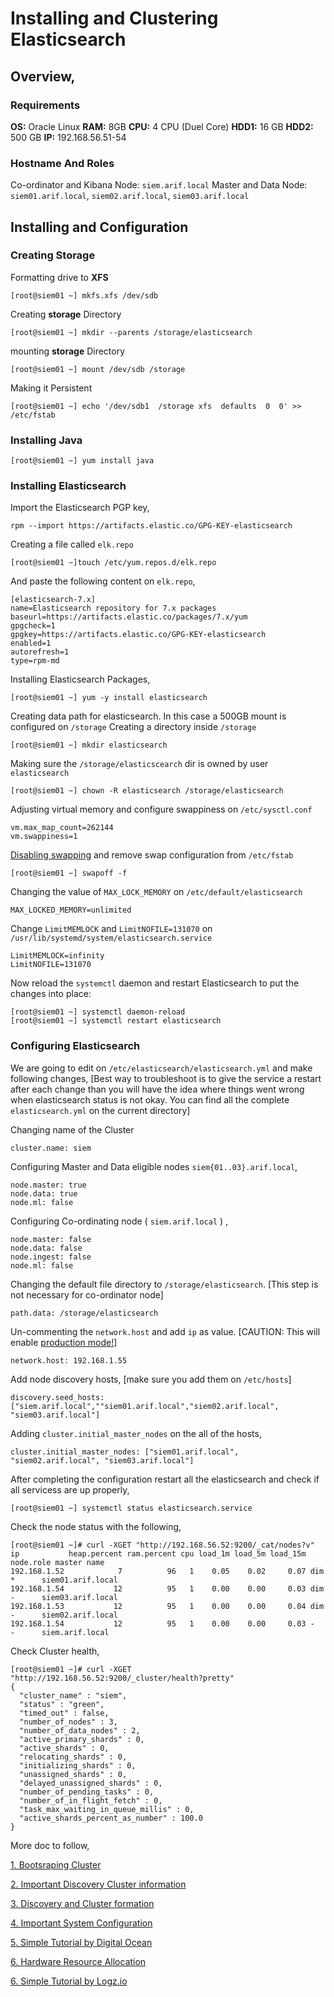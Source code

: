 # Installing and Clustering Elasticsearch
## Overview,
### Requirements
**OS:** 		Oracle Linux
**RAM:** 	  8GB
**CPU:** 	  4 CPU (Duel Core)
**HDD1:**   16 GB
**HDD2:**   500 GB
**IP:** 		192.168.56.51-54

### Hostname And Roles
Co-ordinator and Kibana Node: `siem.arif.local`
Master and Data Node: `siem01.arif.local`, `siem02.arif.local`, `siem03.arif.local`

## Installing and Configuration

### Creating Storage
Formatting drive to **XFS** 
```
[root@siem01 ~] mkfs.xfs /dev/sdb
```
Creating **storage** Directory
```
[root@siem01 ~] mkdir --parents /storage/elasticsearch
```
mounting **storage** Directory
```
[root@siem01 ~] mount /dev/sdb /storage
```
Making it Persistent 
```
[root@siem01 ~] echo '/dev/sdb1  /storage xfs  defaults  0  0' >> /etc/fstab
```
### Installing Java
```
[root@siem01 ~] yum install java
```
### Installing Elasticsearch
Import the Elasticsearch PGP key,
```
rpm --import https://artifacts.elastic.co/GPG-KEY-elasticsearch
```
Creating a file called `elk.repo`
```
[root@siem01 ~]touch /etc/yum.repos.d/elk.repo
```
And paste the following content on `elk.repo`,
```
[elasticsearch-7.x]
name=Elasticsearch repository for 7.x packages
baseurl=https://artifacts.elastic.co/packages/7.x/yum
gpgcheck=1
gpgkey=https://artifacts.elastic.co/GPG-KEY-elasticsearch
enabled=1
autorefresh=1
type=rpm-md
```
Installing Elasticsearch Packages,
```
[root@siem01 ~] yum -y install elasticsearch
```
Creating data path for elasticsearch. In this case a 500GB mount is configured on `/storage`  Creating a directory inside `/storage`
```
[root@siem01 ~] mkdir elasticsearch
```
Making sure the  `/storage/elasticscearch`  dir is owned by user `elasticsearch` 
```
[root@siem01 ~] chown -R elasticsearch /storage/elasticsearch
```
Adjusting virtual memory and configure swappiness on `/etc/sysctl.conf`
```
vm.max_map_count=262144
vm.swappiness=1
```
[Disabling swapping](https://www.elastic.co/guide/en/elasticsearch/reference/current/setup-configuration-memory.html) and remove swap configuration from `/etc/fstab`
```
[root@siem01 ~] swapoff -f
```
Changing the value of `MAX_LOCK_MEMORY` on `/etc/default/elasticsearch`
```
MAX_LOCKED_MEMORY=unlimited
```
Change `LimitMEMLOCK` and `LimitNOFILE=131070` on `/usr/lib/systemd/system/elasticsearch.service`
```
LimitMEMLOCK=infinity
LimitNOFILE=131070
```
Now reload the `systemctl` daemon and restart Elasticsearch to put the changes into place:
```
[root@siem01 ~] systemctl daemon-reload
[root@siem01 ~] systemctl restart elasticsearch
```


### Configuring Elasticsearch
We are going to edit on `/etc/elasticsearch/elasticsearch.yml` and make following changes, 
[Best way to troubleshoot is to give the service a restart after each change than you will have the idea where things went wrong when elasticsearch status is not okay. You can find all the complete `elasticsearch.yml` on the current directory]

Changing name of the Cluster
```
cluster.name: siem
```
Configuring Master and Data eligible nodes `siem{01..03}.arif.local`,
```
node.master: true
node.data: true
node.ml: false
```
Configuring Co-ordinating node ( `siem.arif.local` ) ,
```
node.master: false
node.data: false
node.ingest: false
node.ml: false
```
Changing the default file directory to `/storage/elasticsearch`.
[This step is not necessary for co-ordinator node]
```
path.data: /storage/elasticsearch
```
Un-commenting the `network.host` and add  `ip` as value.  [CAUTION: This will enable [production mode!](https://www.elastic.co/guide/en/elasticsearch/reference/current/network.host.html)]
```
network.host: 192.168.1.55
```
Add node discovery hosts, [make sure you add them on `/etc/hosts`]
```
discovery.seed_hosts: ["siem.arif.local",""siem01.arif.local","siem02.arif.local", "siem03.arif.local"]
```

Adding `cluster.initial_master_nodes`  on the all of the hosts,
```
cluster.initial_master_nodes: ["siem01.arif.local", "siem02.arif.local", "siem03.arif.local"]
```

After completing the configuration restart all the elasticsearch and check if all servicess are up properly,
```
[root@siem01 ~] systemctl status elasticsearch.service
```
Check the node status with the following,
```
[root@siem01 ~]# curl -XGET "http://192.168.56.52:9200/_cat/nodes?v"
ip           heap.percent ram.percent cpu load_1m load_5m load_15m node.role master name
192.168.1.52            7          96   1    0.05    0.02     0.07 dim        *      siem01.arif.local
192.168.1.54           12          95   1    0.00    0.00     0.03 dim        -      siem03.arif.local
192.168.1.53           12          95   1    0.00    0.00     0.04 dim        -      siem02.arif.local
192.168.1.54           12          95   1    0.00    0.00     0.03 -          -      siem.arif.local
```
Check Cluster health,
```
[root@siem01 ~]# curl -XGET "http://192.168.56.52:9200/_cluster/health?pretty"
{
  "cluster_name" : "siem",
  "status" : "green",
  "timed_out" : false,
  "number_of_nodes" : 3,
  "number_of_data_nodes" : 2,
  "active_primary_shards" : 0,
  "active_shards" : 0,
  "relocating_shards" : 0,
  "initializing_shards" : 0,
  "unassigned_shards" : 0,
  "delayed_unassigned_shards" : 0,
  "number_of_pending_tasks" : 0,
  "number_of_in_flight_fetch" : 0,
  "task_max_waiting_in_queue_millis" : 0,
  "active_shards_percent_as_number" : 100.0
}
```

More doc to follow,


[1. Bootsraping Cluster](https://www.elastic.co/guide/en/elasticsearch/reference/current/modules-discovery-bootstrap-cluster.html#modules-discovery-bootstrap-cluster-joining)

[2. Important Discovery Cluster information](https://www.elastic.co/guide/en/elasticsearch/reference/current/discovery-settings.html#unicast.hosts)

[3. Discovery and Cluster formation](https://www.elastic.co/guide/en/elasticsearch/reference/7.x/modules-discovery.html)

[4. Important System Configuration](https://www.elastic.co/guide/en/elasticsearch/reference/current/system-config.html)

[5. Simple Tutorial by Digital Ocean](https://www.digitalocean.com/community/tutorials/how-to-set-up-a-production-elasticsearch-cluster-on-centos-7)

[6. Hardware Resource Allocation](https://www.elastic.co/guide/en/elasticsearch/guide/current/hardware.html)

[6. Simple Tutorial by Logz.io](https://logz.io/blog/elasticsearch-cluster-tutorial/)
